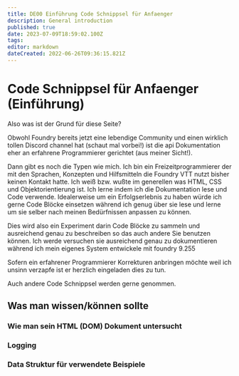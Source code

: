 ```yaml
---
title: DE00 Einführung Code Schnippsel für Anfaenger
description: General introduction 
published: true
date: 2023-07-09T18:59:02.100Z
tags: 
editor: markdown
dateCreated: 2022-06-26T09:36:15.821Z
---
```


# Code Schnippsel für Anfaenger (Einführung)
Also was ist der Grund für diese Seite?

Obwohl Foundry bereits jetzt eine lebendige Community und einen wirklich tollen Discord channel hat (schaut mal vorbei!) ist die api Dokumentation eher an erfahrene Programmierer gerichtet (aus meiner Sicht!).

Dann gibt es noch die Typen wie mich. Ich bin ein Freizeitprogrammierer der mit den Sprachen, Konzepten und Hilfsmitteln die Foundry VTT nutzt bisher keinen Kontakt hatte.
Ich weiß bzw. wußte im generellen was HTML, CSS und Objektorientierung ist. 
Ich lerne indem ich die Dokumentation lese und Code verwende. Idealerweise um ein Erfolgserlebnis zu haben würde ich gerne Code Blöcke einsetzen während ich genug über sie lese und lerne um sie selber nach meinen Bedürfnissen anpassen zu können.

Dies wird also ein Experiment darin Code Blöcke zu sammeln und ausreichend genau zu beschreiben so das auch andere Sie benutzen können. Ich werde versuchen sie ausreichend genau zu dokumentieren während ich mein eigenes System entwickele mit foundry 9.255

Sofern ein erfahrener Programmierer Korrekturen anbringen möchte weil ich unsinn verzapfe ist er herzlich eingeladen dies zu tun.

Auch andere Code Schnippsel werden gerne genommen.

## Was man wissen/können sollte
### Wie man sein HTML (DOM) Dokument untersucht
### Logging
### Data Struktur für verwendete Beispiele
